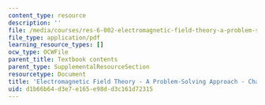 ```yaml
---
content_type: resource
description: ''
file: /media/courses/res-6-002-electromagnetic-field-theory-a-problem-solving-approach-spring-2008/d1b66b64d3e7e165e98dd3c161d72315_MITRES_6_002S08_chp07_pset.pdf
file_type: application/pdf
learning_resource_types: []
ocw_type: OCWFile
parent_title: Textbook contents
parent_type: SupplementalResourceSection
resourcetype: Document
title: 'Electromagnetic Field Theory - A Problem-Solving Approach - Chapter 7: Problems'
uid: d1b66b64-d3e7-e165-e98d-d3c161d72315
---
```

